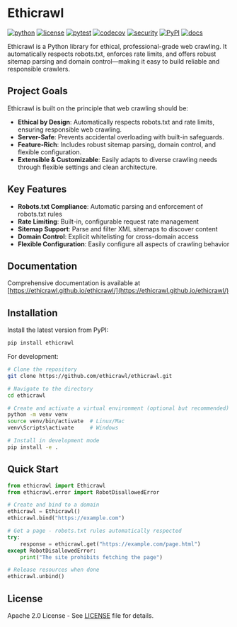 # Ethicrawl

[![python](https://img.shields.io/badge/python-3.10+-blue)](https://github.com/ethicrawl/ethicrawl)
[![license](https://img.shields.io/badge/License-Apache%202.0-blue.svg)](https://github.com/ethicrawl/ethicrawl/blob/main/LICENSE)
[![pytest](https://github.com/ethicrawl/ethicrawl/actions/workflows/python-tests.yml/badge.svg)](https://github.com/ethicrawl/ethicrawl/actions/workflows/python-tests.yml)
[![codecov](https://codecov.io/gh/ethicrawl/ethicrawl/branch/main/graph/badge.svg)](https://codecov.io/gh/ethicrawl/ethicrawl)
[![security](https://github.com/ethicrawl/ethicrawl/actions/workflows/security.yml/badge.svg)](https://github.com/ethicrawl/ethicrawl/actions/workflows/security.yml)
[![PyPI](https://badge.fury.io/py/ethicrawl.svg)](https://badge.fury.io/py/ethicrawl)
[![docs](https://img.shields.io/badge/docs-latest-blue.svg)](https://ethicrawl.github.io/ethicrawl/)

Ethicrawl is a Python library for ethical, professional-grade web crawling. It automatically respects robots.txt, enforces rate limits, and offers robust sitemap parsing and domain control—making it easy to build reliable and responsible crawlers.

## Project Goals

Ethicrawl is built on the principle that web crawling should be:

* **Ethical by Design**: Automatically respects robots.txt and rate limits, ensuring responsible web crawling.
* **Server-Safe**: Prevents accidental overloading with built-in safeguards.
* **Feature-Rich**: Includes robust sitemap parsing, domain control, and flexible configuration.
* **Extensible & Customizable**: Easily adapts to diverse crawling needs through flexible settings and clean architecture.

## Key Features

* **Robots.txt Compliance**: Automatic parsing and enforcement of robots.txt rules
* **Rate Limiting**: Built-in, configurable request rate management
* **Sitemap Support**: Parse and filter XML sitemaps to discover content
* **Domain Control**: Explicit whitelisting for cross-domain access
* **Flexible Configuration**: Easily configure all aspects of crawling behavior

## Documentation

Comprehensive documentation is available at [https://ethicrawl.github.io/ethicrawl/](https://ethicrawl.github.io/ethicrawl/)

## Installation

Install the latest version from PyPI:

```bash
pip install ethicrawl
```

For development:

```bash
# Clone the repository
git clone https://github.com/ethicrawl/ethicrawl.git

# Navigate to the directory
cd ethicrawl

# Create and activate a virtual environment (optional but recommended)
python -m venv venv
source venv/bin/activate  # Linux/Mac
venv\Scripts\activate     # Windows

# Install in development mode
pip install -e .
```

## Quick Start

```python
from ethicrawl import Ethicrawl
from ethicrawl.error import RobotDisallowedError

# Create and bind to a domain
ethicrawl = Ethicrawl()
ethicrawl.bind("https://example.com")

# Get a page - robots.txt rules automatically respected
try:
    response = ethicrawl.get("https://example.com/page.html")
except RobotDisallowedError:
    print("The site prohibits fetching the page")

# Release resources when done
ethicrawl.unbind()
```

## License
Apache 2.0 License - See [LICENSE](https://github.com/ethicrawl/ethicrawl/blob/main/LICENSE) file for details.